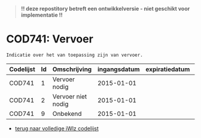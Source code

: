 > **!! deze repostitory betreft een ontwikkelversie - niet geschikt voor implementatie !!**	
# COD741: Vervoer	
	Indicatie over het van toepassing zijn van vervoer.	
|Codelijst|Id|Omschrijving|ingangsdatum|expiratiedatum|mutatiedatum|mutatie|	
|:--|:--|:--|:--|:--|:--|:--|	
|	COD741	|	1	|	Vervoer nodig	|	2015-01-01	|		|		|		|
|	COD741	|	2	|	Vervoer niet nodig	|	2015-01-01	|		|		|		|
|	COD741	|	9	|	Onbekend	|	2015-01-01	|		|		|		|

* [terug naar volledige iWlz codelijst](../../iWlz-codelijsten.md)

